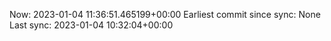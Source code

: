 Now: 2023-01-04 11:36:51.465199+00:00 Earliest commit since sync: None Last sync: 2023-01-04 10:32:04+00:00

